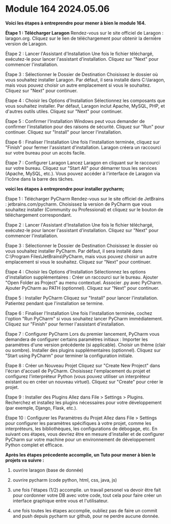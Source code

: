 # Module 164 2024.05.06

**Voici les étapes à entreprendre pour mener à bien le module 164.**

**Étape 1 : Télécharger Laragon**
Rendez-vous sur le site officiel de Laragon : laragon.org.
Cliquez sur le lien de téléchargement pour obtenir la dernière version de Laragon.

Étape 2 : Lancer l'Assistant d'Installation
Une fois le fichier téléchargé, exécutez-le pour lancer l'assistant d'installation.
Cliquez sur "Next" pour commencer l'installation.

Étape 3 : Sélectionner le Dossier de Destination
Choisissez le dossier où vous souhaitez installer Laragon. Par défaut, il sera installé dans C:\laragon, mais vous pouvez choisir un autre emplacement si vous le souhaitez.
Cliquez sur "Next" pour continuer.

Étape 4 : Choisir les Options d'Installation
Sélectionnez les composants que vous souhaitez installer. Par défaut, Laragon inclut Apache, MySQL, PHP, et d'autres outils utiles.
Cliquez sur "Next" pour continuer.

Étape 5 : Confirmer l'Installation
Windows peut vous demander de confirmer l'installation pour des raisons de sécurité. Cliquez sur "Run" pour continuer.
Cliquez sur "Install" pour lancer l'installation.

Étape 6 : Finaliser l'Installation
Une fois l'installation terminée, cliquez sur "Finish" pour fermer l'assistant d'installation.
Laragon créera un raccourci sur votre bureau pour un accès facile.

Étape 7 : Configurer Laragon
Lancez Laragon en cliquant sur le raccourci sur votre bureau.
Cliquez sur "Start All" pour démarrer tous les services (Apache, MySQL, etc.).
Vous pouvez accéder à l'interface de Laragon via l'icône dans la barre des tâches.




**voici les étapes à entreprendre pour installer pycharm;**

Étape 1 : Télécharger PyCharm
Rendez-vous sur le site officiel de JetBrains : jetbrains.com/pycharm.
Choisissez la version de PyCharm que vous souhaitez installer (Community ou Professional) et cliquez sur le bouton de téléchargement correspondant.

Étape 2 : Lancer l'Assistant d'Installation
Une fois le fichier téléchargé, exécutez-le pour lancer l'assistant d'installation.
Cliquez sur "Next" pour commencer l'installation.

Étape 3 : Sélectionner le Dossier de Destination
Choisissez le dossier où vous souhaitez installer PyCharm. Par défaut, il sera installé dans C:\Program Files\JetBrains\PyCharm, mais vous pouvez choisir un autre emplacement si vous le souhaitez.
Cliquez sur "Next" pour continuer.

Étape 4 : Choisir les Options d'Installation
Sélectionnez les options d'installation supplémentaires :
Créer un raccourci sur le bureau.
Ajouter "Open Folder as Project" au menu contextuel.
Associer .py avec PyCharm.
Ajouter PyCharm au PATH (optionnel).
Cliquez sur "Next" pour continuer.

Étape 5 : Installer PyCharm
Cliquez sur "Install" pour lancer l'installation.
Patientez pendant que l'installation se termine.

Étape 6 : Finaliser l'Installation
Une fois l'installation terminée, cochez l'option "Run PyCharm" si vous souhaitez lancer PyCharm immédiatement.
Cliquez sur "Finish" pour fermer l'assistant d'installation.

Étape 7 : Configurer PyCharm
Lors du premier lancement, PyCharm vous demandera de configurer certains paramètres initiaux :
Importer les paramètres d'une version précédente (si applicable).
Choisir un thème (clair ou sombre).
Installer des plugins supplémentaires (optionnel).
Cliquez sur "Start using PyCharm" pour terminer la configuration initiale.

Étape 8 : Créer un Nouveau Projet
Cliquez sur "Create New Project" dans l'écran d'accueil de PyCharm.
Choisissez l'emplacement du projet et configurez l'interpréteur Python (vous pouvez utiliser un interpréteur existant ou en créer un nouveau virtuel).
Cliquez sur "Create" pour créer le projet.

Étape 9 : Installer des Plugins 
Allez dans File > Settings > Plugins.
Recherchez et installez les plugins nécessaires pour votre développement (par exemple, Django, Flask, etc.).

Étape 10 : Configurer les Paramètres du Projet
Allez dans File > Settings pour configurer les paramètres spécifiques à votre projet, comme les interpréteurs, les bibliothèques, les configurations de débogage, etc.
En suivant ces étapes, vous devriez être en mesure d'installer et de configurer PyCharm sur votre machine pour un environnement de développement Python complet et efficace.


**Après les étapes précedente accomplie, un Tuto pour mener à bien le projets va suivre :**

1. ouvrire laragon (base de donnée)
   
2. ouvrire pycharm (code python, html, css, java, js)
  
3. une fois l'étapes (1/2) accomplie. un travail personel va devoir être fait pour cordonner votre DB avec votre code, tout cela pour faire créer un interface graphique entre vous et l'utilisateur.

4. une fois toutes les étapes accomplie, oubliez pas de faire un commit and push depuis pycharm sur github, pour ne perdre aucune donnée.



